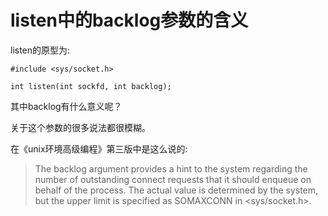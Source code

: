 # listen中的backlog参数的含义

listen的原型为:
```
#include <sys/socket.h>

int listen(int sockfd, int backlog);
```
其中backlog有什么意义呢？

关于这个参数的很多说法都很模糊。

在《unix环境高级编程》第三版中是这么说的:
>The backlog argument provides a hint to the system regarding the number of
outstanding connect requests that it should enqueue on behalf of the process. The
actual value is determined by the system, but the upper limit is specified as SOMAXCONN
in <sys/socket.h>.